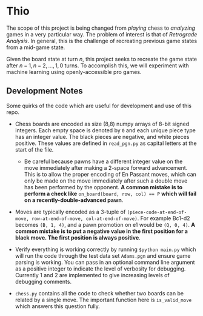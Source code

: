 # Thio

The scope of this project is being changed from *playing* chess to *analyzing* games in a very particular way.  The problem of interest is that of *Retrograde Analysis*.  In general, this is the challenge of recreating previous game states from a mid-game state.  

Given the board state at turn $n$, this project seeks to recreate the game state after $n-1,\, n-2, \, \dots,\, 1, \, 0$ turns.  To accomplish this, we will experiment with machine learning using openly-accessible pro games.

## Development Notes
Some quirks of the code which are useful for development and use of this repo.

* Chess boards are encoded as size (8,8) numpy arrays of 8-bit signed integers.  Each empty space is denoted by `0` and each unique piece type has an integer value.  The black pieces are negative, and white pieces positive.  These values are defined in `read_pgn.py` as capital letters at the start of the file.
    * Be careful because pawns have a different integer value on the move immediately after making a 2-space forward advancement.  This is to allow the proper encoding of En Passant moves, which can only be made on the move immediately after such a double move has been performed by the opponent.  **A common mistake is to perform a check like** `on_board(board, row, col) == P` **which will fail on a recently-double-advanced pawn**.

* Moves are typically encoded as a 3-tuple of `(piece-code-at-end-of-move, row-at-end-of-move, col-at-end-of-move)`.  For example Bc1-d2 becomes `(B, 1, 4)`, and a pawn promotion on e1 would be `(Q, 0, 4)`.  **A common mistake is to put a negative value in the first position for a black move.  The first position is always positive**.

* Verify everything is working correctly by running `$python main.py` which will run the code through the test data set `Adams.pgn` and ensure game parsing is working.
You can pass in an optional command line argument as a positive integer to indicate the level of verbosity for debugging.  Currently 1 and 2 are implemented to give increasing levels of debugging comments.

* `chess.py` contains all the code to check whether two boards can be related by a single move.  The important function here is `is_valid_move` which answers this question fully.
